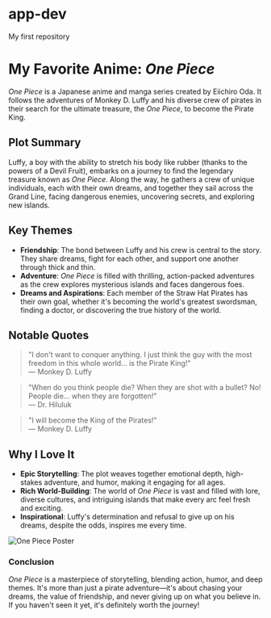 # app-dev
My first repository
# My Favorite Anime: *One Piece*

*One Piece* is a Japanese anime and manga series created by Eiichiro Oda. It follows the adventures of Monkey D. Luffy and his diverse crew of pirates in their search for the ultimate treasure, the *One Piece*, to become the Pirate King.

## Plot Summary

Luffy, a boy with the ability to stretch his body like rubber (thanks to the powers of a Devil Fruit), embarks on a journey to find the legendary treasure known as *One Piece*. Along the way, he gathers a crew of unique individuals, each with their own dreams, and together they sail across the Grand Line, facing dangerous enemies, uncovering secrets, and exploring new islands.

## Key Themes

- **Friendship**: The bond between Luffy and his crew is central to the story. They share dreams, fight for each other, and support one another through thick and thin.
- **Adventure**: *One Piece* is filled with thrilling, action-packed adventures as the crew explores mysterious islands and faces dangerous foes.
- **Dreams and Aspirations**: Each member of the Straw Hat Pirates has their own goal, whether it's becoming the world's greatest swordsman, finding a doctor, or discovering the true history of the world.

## Notable Quotes

> "I don't want to conquer anything. I just think the guy with the most freedom in this whole world... is the Pirate King!"  
> — Monkey D. Luffy

> "When do you think people die? When they are shot with a bullet? No! People die... when they are forgotten!"  
> — Dr. Hiluluk

> "I will become the King of the Pirates!"  
> — Monkey D. Luffy

## Why I Love It

- **Epic Storytelling**: The plot weaves together emotional depth, high-stakes adventure, and humor, making it engaging for all ages.
- **Rich World-Building**: The world of *One Piece* is vast and filled with lore, diverse cultures, and intriguing islands that make every arc feel fresh and exciting.
- **Inspirational**: Luffy's determination and refusal to give up on his dreams, despite the odds, inspires me every time.

![One Piece Poster](https://example.com/one-piece-poster.jpg)  <!-- Replace with actual image URL -->

### Conclusion

*One Piece* is a masterpiece of storytelling, blending action, humor, and deep themes. It's more than just a pirate adventure—it's about chasing your dreams, the value of friendship, and never giving up on what you believe in. If you haven't seen it yet, it's definitely worth the journey!
